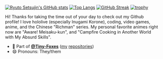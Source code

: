 [![Ryuto Setsujin's GitHub stats](https://github-readme-stats.vercel.app/api?username=ryutosetsujin)](https://github.com/anuraghazra/github-readme-stats)
[![Top Langs](https://github-readme-stats.vercel.app/api/top-langs/?username=ryutosetsujin&layout=compact&langs_count=10)](https://github.com/anuraghazra/github-readme-stats)
[![GitHub Streak](https://streak-stats.demolab.com/?user=RyutoSetsujin)](https://git.io/streak-stats)
[![trophy](https://github-profile-trophy.vercel.app/?username=ryutosetsujin&theme=onedark)](https://github.com/ryo-ma/github-profile-trophy)

Hi! Thanks for taking the time out of your day to check out my Github profile!
I love hololive (especially Inugami Korone), coding, video games, anime, and the Chinese "Richman" series.
My personal favorite animes right now are "Aware! Meisaku-kun", and "Campfire Cooking in Another World with My Absurd Skills".

- 🦊 Part of **[@Tiny-Foxes](https://github.com/Tiny-Foxes)** ([my](https://github.com/Tiny-Foxes/RyutoSetsujin-Customizations) [repositories](https://github.com/Tiny-Foxes/Virtua-Steps))
- 😄 Pronouns: They/them
